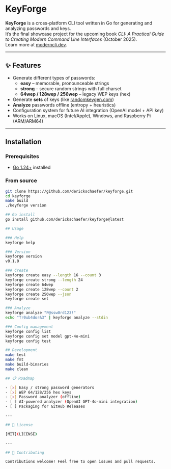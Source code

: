 # KeyForge

**KeyForge** is a cross-platform CLI tool written in Go for generating and analyzing passwords and keys.  
It’s the final showcase project for the upcoming book *CLI: A Practical Guide to Creating Modern Command Line Interfaces* (October 2025).  
Learn more at [moderncli.dev](https://moderncli.dev).

---

## ✨ Features

- Generate different types of passwords:
  - **easy** – memorable, pronounceable strings
  - **strong** – secure random strings with full charset
  - **64wep / 128wep / 256wep** – legacy WEP keys (hex)
- Generate **sets** of keys (like [randomkeygen.com](https://randomkeygen.com/))
- **Analyze** passwords offline (entropy + heuristics)
- Configuration system for future AI integration (OpenAI model + API key)
- Works on Linux, macOS (Intel/Apple), Windows, and Raspberry Pi (ARM/ARM64)

---

## Installation

### Prerequisites
- [Go 1.24+](https://go.dev/dl/) installed

### From source
```bash
git clone https://github.com/derickschaefer/keyforge.git
cd keyforge
make build
./keyforge version

## Go install
go install github.com/derickschaefer/keyforge@latest

## Usage

### Help
keyforge help

### Version
keyforge version
v0.1.0

### Create
keyforge create easy --length 16 --count 3
keyforge create strong --length 24
keyforge create 64wep
keyforge create 128wep --count 2
keyforge create 256wep --json
keyforge create set

### Analyze
keyforge analyze "P@ssw0rd123!"
echo "Tr0ub4dor&3" | keyforge analyze --stdin

### Config management
keyforge config list
keyforge config set model gpt-4o-mini
keyforge config test

## Development
make test
make fmt
make build-binaries
make clean

## 📋 Roadmap

- [x] Easy / strong password generators  
- [x] WEP 64/128/256 hex keys  
- [x] Password analyzer (offline)  
- [ ] AI-powered analyzer (OpenAI GPT-4o-mini integration)  
- [ ] Packaging for GitHub Releases  

---

## 📜 License

[MIT](LICENSE)

---

## 🤝 Contributing

Contributions welcome! Feel free to open issues and pull requests.  
